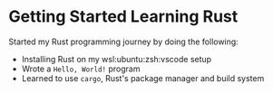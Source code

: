 # Getting Started Learning Rust

Started my Rust programming journey by doing the following:
- Installing Rust on my wsl:ubuntu:zsh:vscode setup
- Wrote a `Hello, World!` program
- Learned to use `cargo`, Rust's package manager and build system